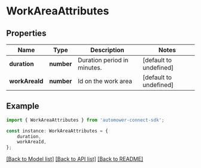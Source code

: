 # WorkAreaAttributes


## Properties

Name | Type | Description | Notes
------------ | ------------- | ------------- | -------------
**duration** | **number** | Duration period in minutes. | [default to undefined]
**workAreaId** | **number** | Id on the work area | [default to undefined]

## Example

```typescript
import { WorkAreaAttributes } from 'automower-connect-sdk';

const instance: WorkAreaAttributes = {
    duration,
    workAreaId,
};
```

[[Back to Model list]](../README.md#documentation-for-models) [[Back to API list]](../README.md#documentation-for-api-endpoints) [[Back to README]](../README.md)
